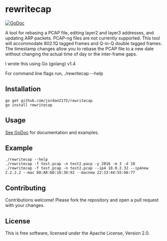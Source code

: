 # rewritecap #

[![GoDoc](https://godoc.org/github.com/jordan2175/rewritecap?status.png)](https://godoc.org/github.com/jordan2175/rewritecap)

A tool for rebasing a PCAP file, editing layer2 and layer3 addresses, and updating ARP packets. PCAP-ng files are not currently supported. This tool will accommodate 802.1Q tagged frames and Q-in-Q double tagged frames. The timestamp changes allow you to rebase the PCAP file to a new date without changing the actual time of day or the inter-frame gaps.  

I wrote this using Go (golang) v1.4

For command line flags run, ./rewritecap --help  

## Installation ##

```
go get github.com/jordan2175/rewritecap
go install rewritecap
```

## Usage ##

[See GoDoc](http://godoc.org/github.com/jordan2175/rewritecap) for
documentation and examples.

## Example ##

```
./rewritecap --help
./rewritecap -f test.pcap -n test2.pacp -y 2016 -m 3 -d 10
./rewritecap -f test.pcap -n test2.pcap --ip4 10.0.2.32 --ip4new 2.2.2.2 --mac 68:A8:6D:18:36:92 --macnew 22:33:44:55:66:77 
```

## Contributing ##

Contributions welcome! Please fork the repository and open a pull request
with your changes.

## License ##

This is free software, licensed under the Apache License, Version 2.0.

